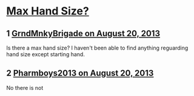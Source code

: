 # [Max Hand Size?](https://community.fantasyflightgames.com/topic/88811-max-hand-size/)

## 1 [GrndMnkyBrigade on August 20, 2013](https://community.fantasyflightgames.com/topic/88811-max-hand-size/?do=findComment&comment=844930)

Is there a max hand size? I haven't been able to find anything reguarding hand size except starting hand.

## 2 [Pharmboys2013 on August 20, 2013](https://community.fantasyflightgames.com/topic/88811-max-hand-size/?do=findComment&comment=844935)

No there is not

